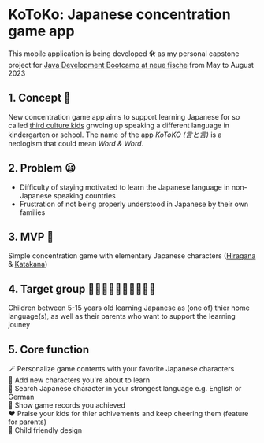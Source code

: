#  KoToKo: Japanese concentration game app 
This mobile application is being developed 🛠️ as my personal capstone project for [Java Development Bootcamp at neue fische](https://www.neuefische.de/en/bootcamp/java-development) from May to August 2023
## 1. Concept 📱
New concentration game app aims to support learning Japanese for so called [third culture kids](https://en.wikipedia.org/wiki/Third_culture_kid) grwoing up speaking a different language in kindergarten or school. The name of the app *KoToKO (言と言)* is a neologism that could mean *Word & Word*.
## 2. Problem 😦
- Difficulty of staying motivated to learn the Japanese language in non-Japanese speaking countries
- Frustration of not being properly understood in Japanese by their own families
## 3. MVP 💮
Simple concentration game with elementary Japanese characters ([Hiragana](https://en.wikipedia.org/wiki/Hiragana) & [Katakana](https://en.wikipedia.org/wiki/Katakana))
## 4. Target group 🧒🏾🧒🏼🧒🏿🧒🏻🧒🏽
Children between 5-15 years old learning Japanese as (one of) thier home language(s), as well as their parents who want to support the learning jouney
## 5. Core function
  🪄 Personalize game contents with your favorite Japanese characters \
  📖 Add new characters you're about to learn \
  🔎 Search Japanese character in your strongest language e.g. English or German \
  🗻 Show game records you achieved \
  ❤️ Praise your kids for thier achivements and keep cheering them (feature for parents) \
  🛝 Child friendly design
